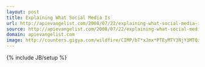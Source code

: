 ```yaml
---
layout: post
title: Explaining What Social Media Is
url: http://apievangelist.com/2008/07/22/explaining-what-social-media-is/
source: http://apievangelist.com/2008/07/22/explaining-what-social-media-is/
domain: apievangelist.com
image: http://counters.gigya.com/wildfire/CIMP/bT*xJmx*PTEyMTY3NjY3MTQzNTImcHQ9MTIxNjc2NjcxOTk3NiZwPTEwMTkxJmQ9Jm49Jmc9Mg==.jpg
---
```

{% include JB/setup %}